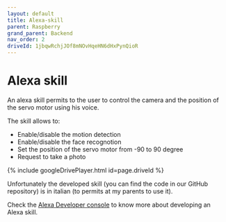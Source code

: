 ```yaml
---
layout: default
title: Alexa-skill
parent: Raspberry
grand_parent: Backend
nav_order: 2
driveId: 1jbqwRchjJOf8mNOvHqeHN6dHxPynQioR
---
```


# Alexa skill

An alexa skill permits to the user to control the camera and the position of the servo motor using his voice.

The skill allows to:

* Enable/disable the motion detection
* Enable/disable the face recognotion
* Set the position of the servo motor from -90 to 90 degree
* Request to take a photo

{% include googleDrivePlayer.html id=page.driveId %}

Unfortunately the developed skill (you can find the code in our GitHub repository) is in italian (to permits at my parents to use it).

Check the [Alexa Developer console](https://developer.amazon.com/alexa/console/ask?&) to know more about developing an Alexa skill.